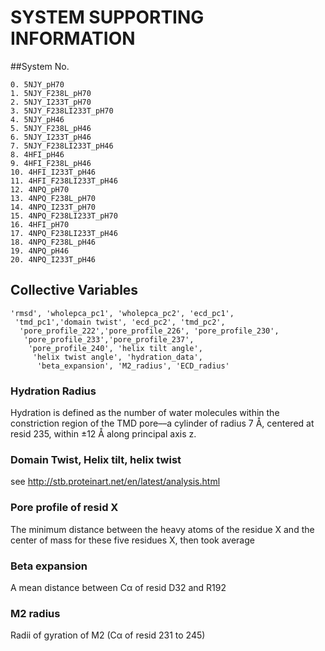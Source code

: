 # SYSTEM SUPPORTING INFORMATION

##System No.

```
0. 5NJY_pH70
1. 5NJY_F238L_pH70
2. 5NJY_I233T_pH70
3. 5NJY_F238LI233T_pH70
4. 5NJY_pH46
5. 5NJY_F238L_pH46
6. 5NJY_I233T_pH46
7. 5NJY_F238LI233T_pH46
8. 4HFI_pH46
9. 4HFI_F238L_pH46
10. 4HFI_I233T_pH46
11. 4HFI_F238LI233T_pH46
12. 4NPQ_pH70
13. 4NPQ_F238L_pH70
14. 4NPQ_I233T_pH70
15. 4NPQ_F238LI233T_pH70
16. 4HFI_pH70
17. 4NPQ_F238LI233T_pH46
18. 4NPQ_F238L_pH46
19. 4NPQ_pH46
20. 4NPQ_I233T_pH46

```
## Collective Variables
```
'rmsd', 'wholepca_pc1', 'wholepca_pc2', 'ecd_pc1',
 'tmd_pc1','domain twist', 'ecd_pc2', 'tmd_pc2',
  'pore_profile_222','pore_profile_226', 'pore_profile_230',
   'pore_profile_233','pore_profile_237',
    'pore_profile_240', 'helix tilt angle',
     'helix twist angle', 'hydration_data',
      'beta_expansion', 'M2_radius', 'ECD_radius'

```
### Hydration Radius
Hydration is defined as the number of water molecules within the constriction region of the TMD pore––a cylinder of radius 7 Å, centered at resid 235, within ±12 Å along principal axis z.

### Domain Twist, Helix tilt, helix twist
see http://stb.proteinart.net/en/latest/analysis.html

### Pore profile of resid X
The minimum distance between the heavy atoms of the residue X and the center of mass for these five residues X, then took average

### Beta expansion
A mean distance between Cα of resid D32 and R192

### M2 radius
Radii of gyration of M2 (Cα of resid 231 to 245) 
